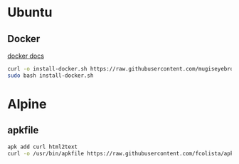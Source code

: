 # Ubuntu

## Docker

[docker docs](https://docs.docker.com/engine/install/ubuntu/)

```sh
curl -o install-docker.sh https://raw.githubusercontent.com/mugiseyebrows/install/main/docker.sh
sudo bash install-docker.sh
```

# Alpine

## apkfile

```sh
apk add curl html2text
curl -o /usr/bin/apkfile https://raw.githubusercontent.com/fcolista/apkfile/main/apkfile
```
